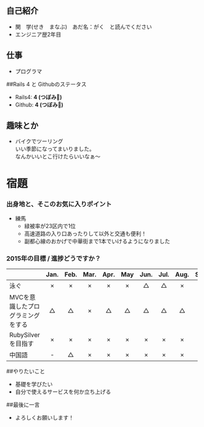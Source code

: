 ﻿## 自己紹介

- 関　学(せき　まなぶ)　あだ名：がく　と読んでください
- エンジニア歴2年目

## 仕事
- プログラマ

##Rails 4 と Githubのステータス
- Rails4: **4 (つぼみ:tulip:)**
- Github: **4 (つぼみ:tulip:)**

## 趣味とか
- バイクでツーリング  
いい季節になってまいりました。  
なんかいいとこ行けたらいいなぁ～

# 宿題 
### 出身地と、そこのお気に入りポイント
- 練馬
    - 緑被率が23区内で1位
    - 高速道路の入り口あったりして以外と交通も便利！
    - 副都心線のおかげで中華街まで1本でいけるようになりました

### 2015年の目標 / 進捗どうですか？
|                                     |Jan.|Feb.|Mar.|Apr.|May|Jun.|Jul.|Aug.|Sep.|Oct.|Nov.|Dec.|
|:----------------------------------- |:--:|:--:|:--:|:--:|:--:|:--:|:--:|:--:|:--:|:--:|:--:|:--:|
|泳ぐ                                 | ×  | ×  |  ×  |  ×  |  ×  |  △  |  △  |  ×  |  ×  |    |    |    |
|MVCを意識したプログラミングをする    | △  | △  |  ×  |  △  |  △  |  △  |  △  |  △  |  △  |    |    |    |
|RubySilverを目指す                     | ×  | ×  |  ×  |  ×  |  ×  |  ×  |  ×  |  ×  |  ×  |    |    |    |
|中国語                               | -  | △  |  ×  |  ×  |  ×  |  ×  |  ×  |  ×  |  ×  |    |    |    |

##やりたいこと
- 基礎を学びたい
- 自分で使えるサービスを何か立ち上げる

##最後に一言
- よろしくお願いします！ 

